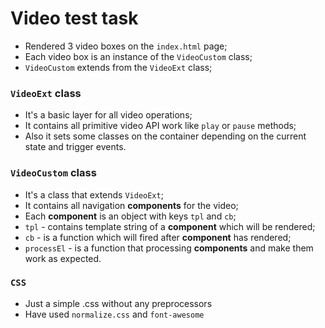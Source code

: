 # Video test task
- Rendered 3 video boxes on the `index.html` page;  
- Each video box is an instance of the `VideoCustom` class;  
- `VideoCustom` extends from the `VideoExt` class;

### `VideoExt` class
- It's a basic layer for all video operations;  
- It contains all primitive video API work like `play` or `pause` methods;  
- Also it sets some classes on the container depending on the current state and trigger events.

### `VideoCustom` class
- It's a class that extends `VideoExt`;  
- It contains all navigation **components** for the video;  
- Each **component** is an object with keys `tpl` and `cb`;  
- `tpl` - contains template string of a **component** which will be rendered;  
- `cb` - is a function which will fired after **component** has rendered;
- `processEl` - is a function that processing **components** and make them work as expected.

### `CSS`
- Just a simple .css without any preprocessors
- Have used `normalize.css` and `font-awesome`
